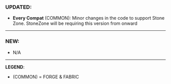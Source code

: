 ### UPDATED:
- **Every Compat** (COMMON): Minor changes in the code to support Stone Zone. StoneZone will be requiring this version from onward

---

### NEW:
- N/A

---

**LEGEND**:
- (COMMON) = FORGE & FABRIC